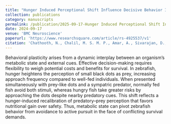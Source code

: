 ```yaml
---
title: "Hunger Induced Perceptional Shift Influence Decisive Behavior In Zebrafish"
collection: publications
category: manuscripts
permalink: /publication/2025-09-17-Hunger Induced Perceptional Shift Influence Decisive Behavior In Zebrafish
date: 2024-09-17
venue: 'BMC Neuroscience'
paperurl: 'https://www.researchsquare.com/article/rs-4925537/v1'
citation: 'Chathooth, N., Chalil, M. S. M. P., Amar, A., Sivarajan, D., Kuniyil, A. A., & Ramachandran, B. (2024). Hunger Induced Perceptional Shift Influence Decisive Behavior In Zebrafish.'
---
```

Behavioral plasticity arises from a dynamic interplay between an organism’s metabolic state and external cues. Effective decision-making requires flexibility to weigh potential costs and benefits for survival. In zebrafish, hunger heightens the perception of small black dots as prey, increasing approach frequency compared to well-fed individuals. When presented simultaneously with prey-like dots and a sympatric predator, normally fed fish avoid both stimuli, whereas hungry fish take greater risks by approaching the dots despite nearby predatory cues. This shift reflects a hunger-induced recalibration of predatory–prey perception that favors nutritional gain over safety. Thus, metabolic state can pivot zebrafish behavior from avoidance to active pursuit in the face of conflicting survival demands.
